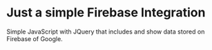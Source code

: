 # Just a simple Firebase Integration

Simple JavaScript with JQuery that includes and show data stored on Firebase of Google.